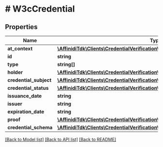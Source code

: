 # # W3cCredential

## Properties

| Name                   | Type                                                                                                                      | Description | Notes      |
| ---------------------- | ------------------------------------------------------------------------------------------------------------------------- | ----------- | ---------- |
| **at_context**         | [**\AffinidiTdk\Clients\CredentialVerification\Model\W3cPresentationContext**](W3cPresentationContext.md)                 |             |
| **id**                 | **string**                                                                                                                |             | [optional] |
| **type**               | **string[]**                                                                                                              |             |
| **holder**             | [**\AffinidiTdk\Clients\CredentialVerification\Model\W3cCredentialHolder**](W3cCredentialHolder.md)                       |             | [optional] |
| **credential_subject** | [**\AffinidiTdk\Clients\CredentialVerification\Model\W3cCredentialCredentialSubject**](W3cCredentialCredentialSubject.md) |             |
| **credential_status**  | [**\AffinidiTdk\Clients\CredentialVerification\Model\W3cCredentialStatus**](W3cCredentialStatus.md)                       |             | [optional] |
| **issuance_date**      | **string**                                                                                                                |             |
| **issuer**             | **string**                                                                                                                |             |
| **expiration_date**    | **string**                                                                                                                |             | [optional] |
| **proof**              | [**\AffinidiTdk\Clients\CredentialVerification\Model\W3cProof**](W3cProof.md)                                             |             |
| **credential_schema**  | [**\AffinidiTdk\Clients\CredentialVerification\Model\W3cCredentialCredentialSchema**](W3cCredentialCredentialSchema.md)   |             | [optional] |

[[Back to Model list]](../../README.md#models) [[Back to API list]](../../README.md#endpoints) [[Back to README]](../../README.md)
